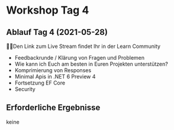# Workshop Tag 4

## Ablauf Tag 4 (2021-05-28)

💁‍♀️Den Link zum Live Stream findet Ihr in der Learn Community

- Feedbackrunde / Klärung von Fragen und Problemen
- Wie kann ich Euch am besten in Euren Projekten unterstützen?
- Komprimierung von Responses
- Minimal Apis in .NET 6 Preview 4
- Fortsetzung EF Core
- Security


## Erforderliche Ergebnisse

keine
